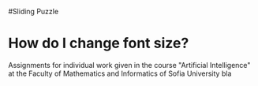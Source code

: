 #Sliding Puzzle
# How do I change font size?


Assignments for individual work given in the course "Artificial Intelligence" at the Faculty of Mathematics and Informatics of Sofia University bla
